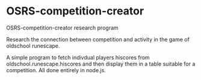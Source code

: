 # OSRS-competition-creator
OSRS-competition-creator research program

Research the connection between competition and activity in the game of oldschool runescape.

A simple program to fetch indivdual players hiscores from oldschool.runescape.hiscores and then display them in a table suitable for a competition. All done entirely in node.js.
